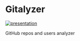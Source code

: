 # Gitalyzer

<a href=""><img src="https://github.com/alemazzo/gitalyzer/blob/main/reaedme-assets/home.gif" alt="presentation"/></a>


GitHub repos and users analyzer